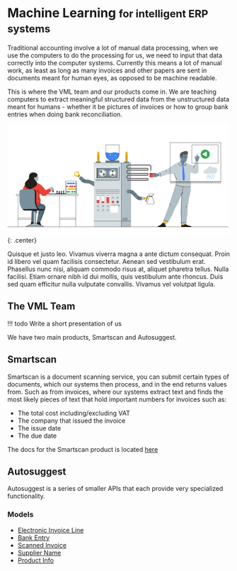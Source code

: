 # Machine Learning <small>for intelligent ERP systems</small>

Traditional accounting involve a lot of manual data processing, when we use the computers to do the processing for us, we need to input that data correctly into the computer systems.
Currently this means a lot of manual work, as least as long as many invoices and other papers are sent in documents meant for human eyes, as opposed to be machine readable.

This is where the VML team and our products come in. We are teaching computers to extract meaningful structured data from the unstructured data meant for humans - whether it be pictures of invoices or how to group bank entries when doing bank reconciliation.

![machine-learning-diagram](img/machine-learning-diagram.png){: .center}

Quisque et justo leo. Vivamus viverra magna a ante dictum consequat. Proin id libero vel quam facilisis consectetur. Aenean sed vestibulum erat. Phasellus nunc nisi, aliquam commodo risus at, aliquet pharetra tellus. Nulla facilisi. Etiam ornare nibh id dui mollis, quis vestibulum ante rhoncus. Duis sed quam efficitur nulla vulputate convallis. Vivamus vel volutpat ligula.

## The VML Team

!!! todo
    Write a short presentation of us

We have two main products, Smartscan and Autosuggest.

## Smartscan

Smartscan is a document scanning service, you can submit certain types of documents, which our systems then process, and in the end returns values from.
Such as from invoices, where our systems extract text and finds the most likely pieces of text that hold important numbers for invoices such as:

- The total cost including/excluding VAT
- The company that issued the invoice
- The issue date
- The due date

The docs for the Smartscan product is located [here](smartscan.md)

## Autosuggest

Autosuggest is a series of smaller APIs that each provide very specialized functionality.

### Models

- [Electronic Invoice Line](models/electronic-invoice-line.md)
- [Bank Entry](models/bank-entry.md)
- [Scanned Invoice](models/scanned-invoice.md)
- [Supplier Name](models/supplier-name.md)
- [Product Info](models/product-info.md)
